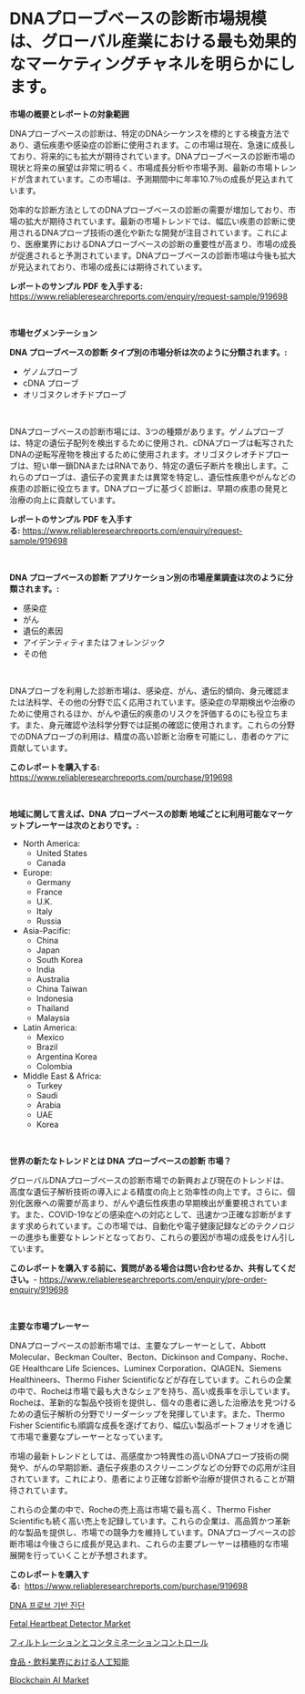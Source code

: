 <p><h1>DNAプローブベースの診断市場規模は、グローバル産業における最も効果的なマーケティングチャネルを明らかにします。</h1></p><p><strong>市場の概要とレポートの対象範囲</strong></p>
<p><p>DNAプローブベースの診断は、特定のDNAシーケンスを標的とする検査方法であり、遺伝疾患や感染症の診断に使用されます。この市場は現在、急速に成長しており、将来的にも拡大が期待されています。DNAプローブベースの診断市場の現状と将来の展望は非常に明るく、市場成長分析や市場予測、最新の市場トレンドが含まれています。この市場は、予測期間中に年率10.7％の成長が見込まれています。</p><p>効率的な診断方法としてのDNAプローブベースの診断の需要が増加しており、市場の拡大が期待されています。最新の市場トレンドでは、幅広い疾患の診断に使用されるDNAプローブ技術の進化や新たな開発が注目されています。これにより、医療業界におけるDNAプローブベースの診断の重要性が高まり、市場の成長が促進されると予測されています。DNAプローブベースの診断市場は今後も拡大が見込まれており、市場の成長には期待されています。</p></p>
<p><strong>レポートのサンプル PDF を入手する:</strong> <a href="https://www.reliableresearchreports.com/enquiry/request-sample/919698">https://www.reliableresearchreports.com/enquiry/request-sample/919698</a></p>
<p>&nbsp;</p>
<p><strong>市場セグメンテーション</strong></p>
<p><strong>DNA プローブベースの診断 タイプ別の市場分析は次のように分類されます。:</strong></p>
<p><ul><li>ゲノムプローブ</li><li>cDNA プローブ</li><li>オリゴヌクレオチドプローブ</li></ul></p>
<p>&nbsp;</p>
<p><p>DNAプローブベースの診断市場には、3つの種類があります。ゲノムプローブは、特定の遺伝子配列を検出するために使用され、cDNAプローブは転写されたDNAの逆転写産物を検出するために使用されます。オリゴヌクレオチドプローブは、短い単一鎖DNAまたはRNAであり、特定の遺伝子断片を検出します。これらのプローブは、遺伝子の変異または異常を特定し、遺伝性疾患やがんなどの疾患の診断に役立ちます。DNAプローブに基づく診断は、早期の疾患の発見と治療の向上に貢献しています。</p></p>
<p><strong>レポートのサンプル PDF を入手する:</strong>&nbsp;<a href="https://www.reliableresearchreports.com/enquiry/request-sample/919698">https://www.reliableresearchreports.com/enquiry/request-sample/919698</a></p>
<p>&nbsp;</p>
<p><strong> DNA プローブベースの診断 アプリケーション別の市場産業調査は次のように分類されます。:</strong></p>
<p><ul><li>感染症</li><li>がん</li><li>遺伝的素因</li><li>アイデンティティまたはフォレンジック</li><li>その他</li></ul></p>
<p>&nbsp;</p>
<p><p>DNAプローブを利用した診断市場は、感染症、がん、遺伝的傾向、身元確認または法科学、その他の分野で広く応用されています。感染症の早期検出や治療のために使用されるほか、がんや遺伝的疾患のリスクを評価するのにも役立ちます。また、身元確認や法科学分野では証拠の確認に使用されます。これらの分野でのDNAプローブの利用は、精度の高い診断と治療を可能にし、患者のケアに貢献しています。</p></p>
<p><strong>このレポートを購入する:</strong>&nbsp; <a href="https://www.reliableresearchreports.com/purchase/919698">https://www.reliableresearchreports.com/purchase/919698</a></p>
<p>&nbsp;</p>
<p><strong>地域に関して言えば、DNA プローブベースの診断 地域ごとに利用可能なマーケットプレーヤーは次のとおりです。:</strong></p>
<p><ul>
    <li>
        North America:
        <ul>
            <li>United States</li>
            <li>Canada</li>
        </ul>
    </li>
    <li>
        Europe:
        <ul>
            <li>Germany</li>
            <li>France</li>
            <li>U.K.</li>
            <li>Italy</li>
            <li>Russia</li>
        </ul>
    </li>
    <li>
        Asia-Pacific:
        <ul>
            <li>China</li>
            <li>Japan</li>
            <li>South Korea</li>
            <li>India</li>
            <li>Australia</li>
            <li>China Taiwan</li>
            <li>Indonesia</li>
            <li>Thailand</li>
            <li>Malaysia</li>
        </ul>
    </li>
    <li>
        Latin America:
        <ul>
            <li>Mexico</li>
            <li>Brazil</li>
            <li>Argentina Korea</li>
            <li>Colombia</li>
        </ul>
    </li>
    <li>
        Middle East & Africa:
        <ul>
            <li>Turkey</li>
            <li>Saudi</li>
            <li>Arabia</li>
            <li>UAE</li>
            <li>Korea</li>
        </ul>
    </li>
    </ul></p>
<p>&nbsp;</p>
<p><strong>世界の新たなトレンドとは DNA プローブベースの診断 市場？</strong></p>
<p><p>グローバルDNAプローブベースの診断市場での新興および現在のトレンドは、高度な遺伝子解析技術の導入による精度の向上と効率性の向上です。さらに、個別化医療への需要が高まり、がんや遺伝性疾患の早期検出が重要視されています。また、COVID-19などの感染症への対応として、迅速かつ正確な診断がますます求められています。この市場では、自動化や電子健康記録などのテクノロジーの進歩も重要なトレンドとなっており、これらの要因が市場の成長をけん引しています。</p></p>
<p><strong>このレポートを購入する前に、質問がある場合は問い合わせるか、共有してください。</strong>- <a href="https://www.reliableresearchreports.com/enquiry/pre-order-enquiry/919698">https://www.reliableresearchreports.com/enquiry/pre-order-enquiry/919698</a></p>
<p>&nbsp;</p>
<p><strong>主要な市場プレーヤー</strong></p>
<p><p>DNAプローブベースの診断市場では、主要なプレーヤーとして、Abbott Molecular、Beckman Coulter、Becton、Dickinson and Company、Roche、GE Healthcare Life Sciences、Luminex Corporation、QIAGEN、Siemens Healthineers、Thermo Fisher Scientificなどが存在しています。これらの企業の中で、Rocheは市場で最も大きなシェアを持ち、高い成長率を示しています。Rocheは、革新的な製品や技術を提供し、個々の患者に適した治療法を見つけるための遺伝子解析の分野でリーダーシップを発揮しています。また、Thermo Fisher Scientificも順調な成長を遂げており、幅広い製品ポートフォリオを通じて市場で重要なプレーヤーとなっています。</p><p>市場の最新トレンドとしては、高感度かつ特異性の高いDNAプローブ技術の開発や、がんの早期診断、遺伝子疾患のスクリーニングなどの分野での応用が注目されています。これにより、患者により正確な診断や治療が提供されることが期待されています。</p><p>これらの企業の中で、Rocheの売上高は市場で最も高く、Thermo Fisher Scientificも続く高い売上を記録しています。これらの企業は、高品質かつ革新的な製品を提供し、市場での競争力を維持しています。DNAプローブベースの診断市場は今後さらに成長が見込まれ、これらの主要プレーヤーは積極的な市場展開を行っていくことが予想されます。</p></p>
<p><strong>このレポートを購入する:</strong>&nbsp;&nbsp;<a href="https://www.reliableresearchreports.com/purchase/919698">https://www.reliableresearchreports.com/purchase/919698</a></p>
<p><p><a href="https://github.com/sougarounis/Market-Research-Report-List-2/blob/main/5194663182970.md">DNA 프로브 기반 진단</a></p><p><a href="https://issuu.com/reportprime-2/docs/fetal-heartbeat-detector-market-size-2030.pptx">Fetal Heartbeat Detector Market</a></p><p><a href="https://github.com/lababdou/Market-Research-Report-List-2/blob/main/3469647182974.md">フィルトレーションとコンタミネーションコントロール</a></p><p><a href="https://github.com/mohamedbakry57/Market-Research-Report-List-2/blob/main/3859500182973.md">食品・飲料業界における人工知能</a></p><p><a href="https://github.com/JameTravis/Market-Research-Report-List-3/blob/main/blockchain-ai-market.md">Blockchain AI Market</a></p></p>